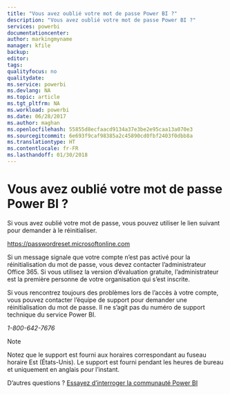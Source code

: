 ```yaml
---
title: "Vous avez oublié votre mot de passe Power BI ?"
description: "Vous avez oublié votre mot de passe Power BI ?"
services: powerbi
documentationcenter: 
author: markingmyname
manager: kfile
backup: 
editor: 
tags: 
qualityfocus: no
qualitydate: 
ms.service: powerbi
ms.devlang: NA
ms.topic: article
ms.tgt_pltfrm: NA
ms.workload: powerbi
ms.date: 06/28/2017
ms.author: maghan
ms.openlocfilehash: 55855d8ecfaacd9134a37e3be2e95caa13a070e3
ms.sourcegitcommit: 6e693f9caf98385a2c45890cd0fbf2403f0dbb8a
ms.translationtype: HT
ms.contentlocale: fr-FR
ms.lasthandoff: 01/30/2018
---
```

# <a name="forgot-your-password-for-power-bi"></a>Vous avez oublié votre mot de passe Power BI ?
Si vous avez oublié votre mot de passe, vous pouvez utiliser le lien suivant pour demander à le réinitialiser.

<https://passwordreset.microsoftonline.com>

Si un message signale que votre compte n’est pas activé pour la réinitialisation du mot de passe, vous devez contacter l’administrateur Office 365. Si vous utilisez la version d’évaluation gratuite, l’administrateur est la première personne de votre organisation qui s’est inscrite.

Si vous rencontrez toujours des problèmes lors de l’accès à votre compte, vous pouvez contacter l’équipe de support pour demander une réinitialisation du mot de passe. Il ne s’agit pas du numéro de support technique du service Power BI.

*1-800-642-7676*

> [!NOTE]
> Notez que le support est fourni aux horaires correspondant au fuseau horaire Est (États-Unis). Le support est fourni pendant les heures de bureau et uniquement en anglais pour l’instant.
> 
> 

D’autres questions ? [Essayez d’interroger la communauté Power BI](http://community.powerbi.com/)

